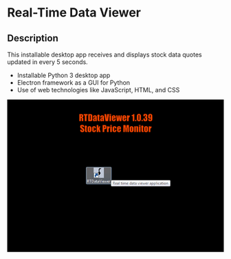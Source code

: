 # Real-Time Data Viewer

## Description
This installable desktop app receives and displays stock data quotes updated in every 5 seconds.

* Installable Python 3 desktop app
* Electron framework as a GUI for Python
* Use of web technologies like JavaScript, HTML, and CSS

![Screenshot](/gif/rt_data_viewer.gif)
